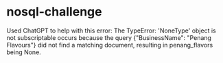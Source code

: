 # nosql-challenge
Used ChatGPT to help with this error: The TypeError: 'NoneType' object is not subscriptable occurs because the query {"BusinessName": "Penang Flavours"} did not find a matching document, resulting in penang_flavors being None.
